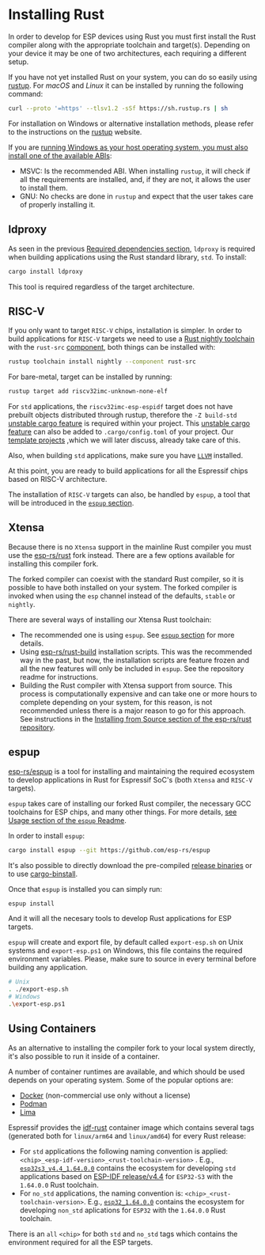 # Installing Rust

In order to develop for ESP devices using Rust you must first install the Rust compiler along with the appropriate toolchain and target(s). Depending on your device it may be one of two architectures, each requiring a different setup.

If you have not yet installed Rust on your system, you can do so easily using [rustup]. For _macOS_ and _Linux_ it can be installed by running the following command:

```bash
curl --proto '=https' --tlsv1.2 -sSf https://sh.rustup.rs | sh
```

For installation on Windows or alternative installation methods, please refer to the instructions on the [rustup] website.

If you are [running Windows as your host operating system, you must also install one of the available ABIs]:
- MSVC: Is the recommended ABI. When installing `rustup`, it will check if all the requirements are installed, and, if they are not, it allows the user to install them.
- GNU: No checks are done in `rustup` and expect that the user takes care of properly installing it.

## ldproxy

As seen in the previous [Required dependencies section], `ldproxy` is required when building applications using the Rust standard library, `std`. To install:
```sh
cargo install ldproxy
```

This tool is required regardless of the target architecture.

[Required dependencies section]: index.md#required-dependencies

## RISC-V

If you only want to target `RISC-V` chips, installation is simpler. In order to build
applications for `RISC-V` targets we need to use a [Rust nightly toolchain] with the `rust-src` [component], both things can be installed with:

```bash
rustup toolchain install nightly --component rust-src
```

For bare-metal, target can be installed by running:

```bash
rustup target add riscv32imc-unknown-none-elf
```

For `std` applications, the `riscv32imc-esp-espidf` target does not have prebuilt objects distributed through rustup, therefore the `-Z build-std` [unstable cargo feature] is required within your project. This [unstable cargo feature] can also be added to `.cargo/config.toml` of your project. Our [template projects] ,which we will later discuss, already take care of this.

Also, when building `std` applications, make sure you have [`LLVM`] installed.

At this point, you are ready to build applications for all the Espressif chips based on RISC-V architecture.

The installation of `RISC-V` targets can also, be handled by `espup`, a tool that will be introduced
in the [`espup` section].

## Xtensa

Because there is no `Xtensa` support in the mainline Rust compiler you must use the [esp-rs/rust] fork instead. There are a few options available for installing this compiler fork.

The forked compiler can coexist with the standard Rust compiler, so it is possible to have both installed on your system. The forked compiler is invoked when using the `esp` channel instead of the defaults, `stable` or `nightly`.


There are several ways of installing our Xtensa Rust toolchain:
- The recommended one is using `espup`. See [`espup` section] for more details.
- Using [esp-rs/rust-build] installation scripts. This was the recommended way in the past, but now, the installation scripts are feature frozen and all the new features will only be included in `espup`. See the repository readme for instructions.
- Building the Rust compiler with Xtensa support from source. This process is computationally expensive and can take one or more hours to complete depending on your system, for this reason, is not recommended unless there is a major reason to go for this approach. See instructions in the [Installing from Source section of the esp-rs/rust repository].

## espup

[esp-rs/espup] is a tool for installing and maintaining the required ecosystem to develop applications in Rust for Espressif SoC's (both `Xtensa` and `RISC-V` targets).

`espup` takes care of installing our forked Rust compiler, the necessary GCC toolchains for ESP chips, and many other things. For more details, [see Usage section of the `espup` Readme].

In order to install `espup`:
```sh
cargo install espup --git https://github.com/esp-rs/espup
```

It's also possible to directly download the pre-compiled [release binaries] or to use [cargo-binstall].

Once that `espup` is installed you can simply run:
```sh
espup install
```

And it will all the necesary tools to develop Rust applications for ESP targets.

`espup` will create and export file, by default called `export-esp.sh` on Unix systems
and `export-esp.ps1` on Windows, this file contains the required environment variables. Please, make sure to source in every terminal before building any application.

```sh
# Unix
. ./export-esp.sh
# Windows
.\export-esp.ps1
```

## Using Containers

As an alternative to installing the compiler fork to your local system directly, it's also possible to run it inside of a container.

A number of container runtimes are available, and which should be used depends on your operating system. Some of the popular options are:

- [Docker] (non-commercial use only without a license)
- [Podman]
- [Lima]

Espressif provides the [idf-rust] container image which contains several tags (generated both for `linux/arm64` and `linux/amd64`) for every Rust release:
- For `std` applications the following naming convention is applied: `<chip>_<esp-idf-version>_<rust-toolchain-version>` . E.g., [`esp32s3_v4.4_1.64.0.0`] contains the ecosystem for developing `std` applications based on [ESP-IDF release/v4.4] for `ESP32-S3` with the `1.64.0.0` Rust toolchain.
- For `no_std` applications, the naming convention is: `<chip>_<rust-toolchain-version>`. E.g., [`esp32_1.64.0.0`] contains the ecosystem for developing `non_std` aplications for `ESP32` with the `1.64.0.0` Rust toolchain.

There is an `all` `<chip>` for both `std` and `no_std` tags which contains the environment required for all the ESP targets.


[rustup]: https://rustup.rs/
[running Windows as your host operating system, you must also install one of the available ABIs]: https://rust-lang.github.io/rustup/installation/windows.html
[Rust nightly toolchain]: https://rust-lang.github.io/rustup/concepts/channels.html#working-with-nightly-rust
[component]: https://rust-lang.github.io/rustup/concepts/components.html
[unstable cargo feature]: https://doc.rust-lang.org/cargo/reference/unstable.html
[template projects]: ../writing-your-own-application/generate-project-from-template.md
[`LLVM`]: https://llvm.org/
[`espup` section]: #espup
[esp-rs/rust]: https://github.com/esp-rs/rust
[`espup` section]: #espup
[esp-rs/rust-build]: https://github.com/esp-rs/rust-build
[Installing from Source section of the esp-rs/rust repository]: https://github.com/esp-rs/rust#installing-from-source
[esp-rs/espup]: https://github.com/esp-rs/espup
[see Usage section of the `espup` Readme]: https://github.com/esp-rs/espup#usage
[release binaries]: https://github.com/esp-rs/espup/releases
[cargo-binstall]: https://github.com/cargo-bins/cargo-binstall
[Docker]: https://www.docker.com/
[Podman]: https://podman.io/
[Lima]: https://github.com/lima-vm/lima
[idf-rust]: https://hub.docker.com/r/espressif/idf-rust/tags
[`esp32s3_v4.4_1.64.0.0`]: https://hub.docker.com/layers/espressif/idf-rust/esp32s3_v4.4_1.64.0.0/images/sha256-6fa1e98d770e3edc67cbd565893aa04e5573024b1e3e373fae50907435e841e4?context=explore
[ESP-IDF release/v4.4]: https://github.com/espressif/esp-idf/tree/release/v4.4
[`esp32_1.64.0.0`]: https://hub.docker.com/layers/espressif/idf-rust/esp32_1.64.0.0/images/sha256-cc026ff9278a876f171d48978988e131940c07659485937a37cf750c44b28dfd?context=explore

